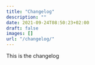 ```yaml
---
title: "Changelog"
description: ""
date: 2021-09-24T08:50:23+02:00
draft: false
images: []
url: "/changelog/"
---
```


This is the changelog
